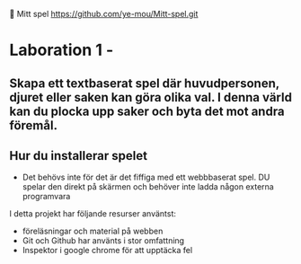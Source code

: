 🔗 Mitt spel https://github.com/ye-mou/Mitt-spel.git

# Laboration 1 - 




## Skapa ett textbaserat spel där huvudpersonen, djuret eller saken kan göra olika val. I denna värld kan du plocka upp saker och byta det mot andra föremål.

## Hur du installerar spelet
* Det behövs inte för det är det fiffiga med ett webbbaserat spel. DU spelar den direkt på skärmen och behöver inte ladda någon externa programvara


I detta projekt har följande resurser använtst:
* föreläsningar och material på webben
* Git och Github har använts i stor omfattning
* Inspektor i google chrome för att upptäcka fel